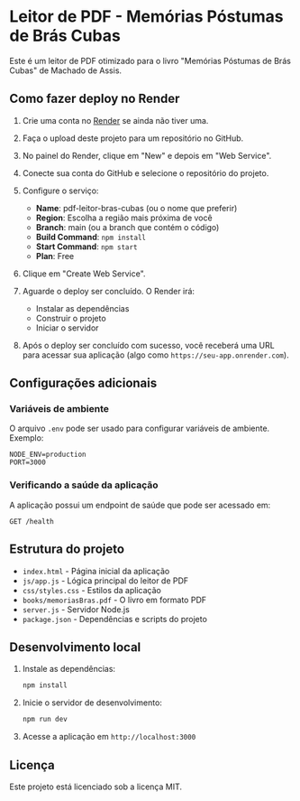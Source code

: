 # Leitor de PDF - Memórias Póstumas de Brás Cubas

Este é um leitor de PDF otimizado para o livro "Memórias Póstumas de Brás Cubas" de Machado de Assis.

## Como fazer deploy no Render

1. Crie uma conta no [Render](https://render.com/) se ainda não tiver uma.

2. Faça o upload deste projeto para um repositório no GitHub.

3. No painel do Render, clique em "New" e depois em "Web Service".

4. Conecte sua conta do GitHub e selecione o repositório do projeto.

5. Configure o serviço:
   - **Name**: pdf-leitor-bras-cubas (ou o nome que preferir)
   - **Region**: Escolha a região mais próxima de você
   - **Branch**: main (ou a branch que contém o código)
   - **Build Command**: `npm install`
   - **Start Command**: `npm start`
   - **Plan**: Free

6. Clique em "Create Web Service".

7. Aguarde o deploy ser concluído. O Render irá:
   - Instalar as dependências
   - Construir o projeto
   - Iniciar o servidor

8. Após o deploy ser concluído com sucesso, você receberá uma URL para acessar sua aplicação (algo como `https://seu-app.onrender.com`).

## Configurações adicionais

### Variáveis de ambiente

O arquivo `.env` pode ser usado para configurar variáveis de ambiente. Exemplo:

```
NODE_ENV=production
PORT=3000
```

### Verificando a saúde da aplicação

A aplicação possui um endpoint de saúde que pode ser acessado em:

```
GET /health
```

## Estrutura do projeto

- `index.html` - Página inicial da aplicação
- `js/app.js` - Lógica principal do leitor de PDF
- `css/styles.css` - Estilos da aplicação
- `books/memoriasBras.pdf` - O livro em formato PDF
- `server.js` - Servidor Node.js
- `package.json` - Dependências e scripts do projeto

## Desenvolvimento local

1. Instale as dependências:
   ```bash
   npm install
   ```

2. Inicie o servidor de desenvolvimento:
   ```bash
   npm run dev
   ```

3. Acesse a aplicação em `http://localhost:3000`

## Licença

Este projeto está licenciado sob a licença MIT.
